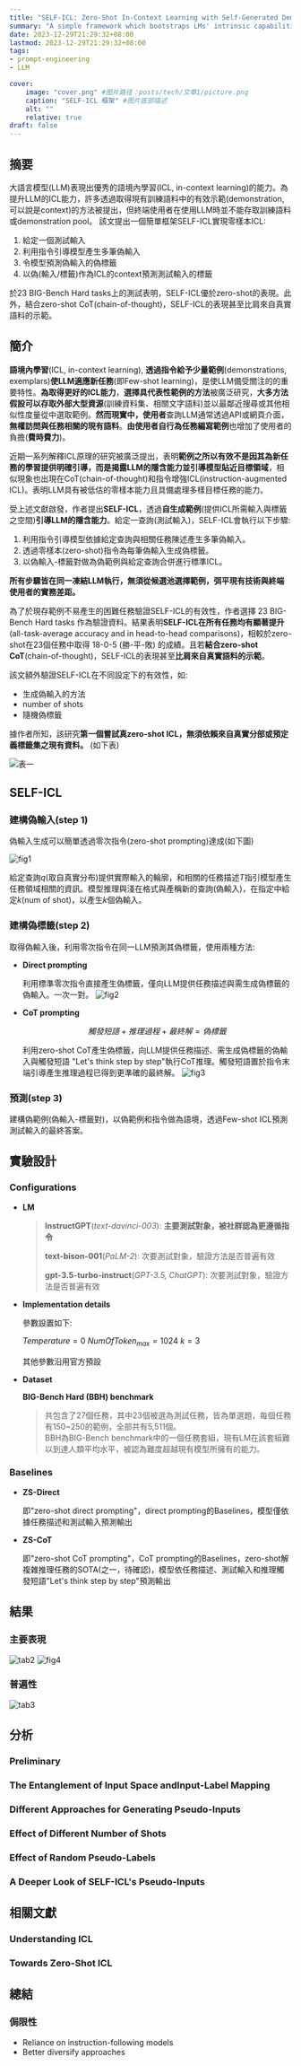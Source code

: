 ```yaml
---
title: "SELF-ICL: Zero-Shot In-Context Learning with Self-Generated Demonstrations"
summary: "A simple framework which bootstraps LMs' intrinsic capabilities to perform zero-shot ICL"
date: 2023-12-29T21:29:32+08:00
lastmod: 2023-12-29T21:29:32+08:00
tags: 
- prompt-engineering 
- LLM

cover:
    image: "cover.png" #图片路径：posts/tech/文章1/picture.png
    caption: "SELF-ICL 框架" #图片底部描述
    alt: ""
    relative: true
draft: false
---
```


## 摘要

大語言模型(LLM)表現出優秀的語境內學習(ICL, in-context learning)的能力。為提升LLM的ICL能力，許多透過取得現有訓練語料中的有效示範(demonstration, 可以說是context)的方法被提出，但終端使用者在使用LLM時並不能存取訓練語料或demonstration pool。
該文提出一個簡單框架SELF-ICL實現零樣本ICL:

1. 給定一個測試輸入
2. 利用指令引導模型產生多筆偽輸入
3. 令模型預測偽輸入的偽標籤
4. 以偽(輸入/標籤)作為ICL的context預測測試輸入的標籤

於23 BIG-Bench Hard tasks上的測試表明，SELF-ICL優於zero-shot的表現。此外，結合zero-shot CoT(chain-of-thought)，SELF-ICL的表現甚至比肩來自真實語料的示範。

## 簡介

**語境內學習**(ICL, in-context learning), **透過指令給予少量範例**(demonstrations, exemplars)**使LLM適應新任務**(即Few-shot learning)，是使LLM備受關注的的重要特性。**為取得更好的ICL能力**，**選擇具代表性範例的方法**被廣泛研究，**大多方法假設可以存取外部大型資源**(訓練資料集、相關文字語料)並以最鄰近搜尋或其他相似性度量從中選取範例。**然而現實中，使用者**查詢LLM通常透過API或網頁介面，**無權訪問與任務相關的現有語料**。**由使用者自行為任務編寫範例**也增加了使用者的負擔(**費時費力**)。

近期一系列解釋ICL原理的研究被廣泛提出，表明**範例之所以有效不是因其為新任務的學習提供明確引導，而是揭露LLM的隱含能力並引導模型貼近目標領域**，相似現象也出現在CoT(chain-of-thought)和指令增強ICL(instruction-augmented ICL)。表明LLM具有被低估的零樣本能力且具備處理多樣目標任務的能力。

受上述文獻啟發，作者提出**SELF-ICL**，透過**自生成範例**(提供ICL所需輸入與標籤之空間)**引導LLM的隱含能力**。給定一查詢(測試輸入)，SELF-ICL會執行以下步驟:

1. 利用指令引導模型依據給定查詢與相關任務陳述產生多筆偽輸入。
2. 透過零樣本(zero-shot)指令為每筆偽輸入生成偽標籤。
3. 以偽輸入-標籤對做為偽範例與給定查詢合併進行標準ICL。

**所有步驟皆在同一凍結LLM執行，無須從候選池選擇範例，弭平現有技術與終端使用者的實務差距。**

為了於現存範例不易產生的困難任務驗證SELF-ICL的有效性，作者選擇 23 BIG-Bench Hard tasks 作為驗證資料。結果表明**SELF-ICL在所有任務均有顯著提升**(all-task-average accuracy and in head-to-head comparisons)，相較於zero-shot在23個任務中取得 18-0-5 (勝-平-敗) 的成績。且若**結合zero-shot CoT**(chain-of-thought)，SELF-ICL的表現甚至**比肩來自真實語料的示範**。

該文額外驗證SELF-ICL在不同設定下的有效性，如: 

* 生成偽輸入的方法
* number of shots
* 隨機偽標籤

據作者所知，該研究**第一個嘗試真zero-shot ICL，無須依賴來自真實分部或預定義標籤集之現有資料。** (如下表)

![表一](tab1.png)


## SELF-ICL

### 建構偽輸入(step 1)

偽輸入生成可以簡單透過零次指令(zero-shot prompting)達成(如下圖)

![fig1](fig1.png)

給定查詢$q$(取自真實分布)提供實際輸入的輪廓，和相關的任務描述$T$指引模型產生任務領域相關的資訊。模型推理與淺在格式與產稱新的查詢(偽輸入)，在指定中給定$k$(num of shot)，以產生$k$個偽輸入。

### 建構偽標籤(step 2)

取得偽輸入後，利用零次指令在同一LLM預測其偽標籤，使用兩種方法:

* **Direct prompting** 

    利用標準零次指令直接產生偽標籤，僅向LLM提供任務描述與需生成偽標籤的偽輸入。一次一對。
    ![fig2](fig2.png)

* **CoT prompting**

    $$觸發短語+推理過程+最終解=偽標籤$$

    利用zero-shot CoT產生偽標籤，向LLM提供任務描述、需生成偽標籤的偽輸入與觸發短語 "Let's think step by step"執行CoT推理。觸發短語置於指令末端引導產生推理過程已得到更準確的最終解。
    ![fig3](fig3.png)


### 預測(step 3)

建構偽範例(偽輸入-標籤對)，以偽範例和指令做為語境，透過Few-shot ICL預測測試輸入的最終答案。

## 實驗設計

### Configurations

* **LM** 

    >**InstructGPT**(*text-davinci-003*): **主要測試對象，被社群認為更遵循指令**
    >
    >**text-bison-001**(*PaLM-2*): 次要測試對象，驗證方法是否普遍有效
    >
    >**gpt-3.5-turbo-instruct**(*GPT-3.5, ChatGPT*): 次要測試對象，驗證方法是否普遍有效

* **Implementation details**

    參數設置如下:

    $Temperature = 0$
    $NumOfToken_{max} = 1024$
    $k = 3$

    其他參數沿用官方預設

* **Dataset**

    **BIG-Bench Hard (BBH) benchmark**
    
    > 共包含了27個任務，其中23個被選為測試任務，皆為單選題，每個任務有150~250的範例，全部共有5,511個。  
    >BBH為BIG-Bench benchmark中的一個任務套組，現有LM在該套組難以到達人類平均水平，被認為難度超越現有模型所擁有的能力。

### Baselines

* **ZS-Direct**
  
    即"zero-shot direct prompting"，direct prompting的Baselines，模型僅依據任務描述和測試輸入預測輸出

* **ZS-CoT**

    即"zero-shot CoT prompting"，CoT prompting的Baselines，zero-shot解複雜推理任務的SOTA(之一，待確認)，模型依任務描述、測試輸入和推理觸發短語"Let's think step by step"預測輸出

## 結果

### 主要表現

![tab2](tab2.png)
![fig4](fig4.png)

### 普遍性

![tab3](tab3.png)

## 分析

### Preliminary

### The Entanglement of Input Space andInput-Label Mapping

### Different Approaches for Generating Pseudo-Inputs

### Effect of Different Number of Shots

### Effect of Random Pseudo-Labels

### A Deeper Look of SELF-ICL's Pseudo-Inputs

## 相關文獻

### Understanding ICL

### Towards Zero-Shot ICL

## 總結

### 侷限性

* Reliance on instruction-following models
* Better diversify approaches
